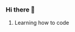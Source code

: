 ### Hi there 👋

<!--
**MarvinHampe/MarvinHampe** is a ✨ _special_ ✨ repository because its `README.md` (this file) appears on your GitHub profile.

Here are some ideas to get you started:

- 🔭 I’m currently working on learning to develop.
- 🌱 I’m currently learning html/css/javascript/python/etc...
- 👯 I’m looking to collaborate on ...
- 🤔 I’m looking for help with ...
- 💬 Ask me about ...
- 📫 How to reach me: ...
- 😄 Pronouns: ...
- ⚡ Fun fact: ...
-->

<ol>
<li>Learning how to code</li>
